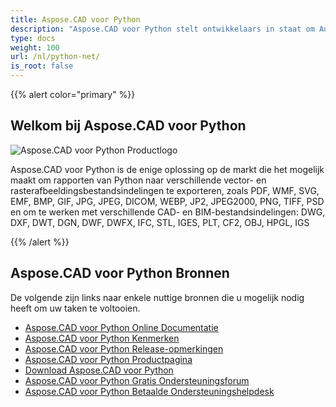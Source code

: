 ```yaml
---
title: Aspose.CAD voor Python
description: "Aspose.CAD voor Python stelt ontwikkelaars in staat om AutoCAD DWG, DXF, DWT en andere CAD- en BIM-bestandsindelingen te openen, lezen en verwerken, zoals: DGN, DWF, DWFX, IFC, STL, IGES, PLT, CF2, OBJ, HPGL, IGS."
type: docs
weight: 100
url: /nl/python-net/
is_root: false
---
```


{{% alert color="primary" %}}

## **Welkom bij Aspose.CAD voor Python**

![Aspose.CAD voor Python Productlogo](/_assets/home_4.png)

Aspose.CAD voor Python is de enige oplossing op de markt die het mogelijk maakt om rapporten van Python naar verschillende vector- en rasterafbeeldingsbestandsindelingen te exporteren, zoals PDF, WMF, SVG, EMF, BMP, GIF, JPG, JPEG, DICOM, WEBP, JP2, JPEG2000, PNG, TIFF, PSD en om te werken met verschillende CAD- en BIM-bestandsindelingen: DWG, DXF, DWT, DGN, DWF, DWFX, IFC, STL, IGES, PLT, CF2, OBJ, HPGL, IGS

{{% /alert %}}

## **Aspose.CAD voor Python Bronnen**

De volgende zijn links naar enkele nuttige bronnen die u mogelijk nodig heeft om uw taken te voltooien.

- [Aspose.CAD voor Python Online Documentatie](/nl/cad/python-net/)
- [Aspose.CAD voor Python Kenmerken](/nl/cad/python-net/features-overview/)
- [Aspose.CAD voor Python Release-opmerkingen](https://releases.aspose.com/cad/python-net/release-notes/)
- [Aspose.CAD voor Python Productpagina](https://products.aspose.com/cad/python-net/)
- [Download Aspose.CAD voor Python](https://downloads.aspose.com/cad/python-net)
- [Aspose.CAD voor Python Gratis Ondersteuningsforum](https://forum.aspose.com/c/cad/19)
- [Aspose.CAD voor Python Betaalde Ondersteuningshelpdesk](https://helpdesk.aspose.com/)
